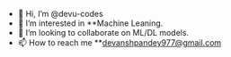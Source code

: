 - 👋 Hi, I’m @devu-codes
- 👀 I’m interested in **Machine Leaning. 
- 💞️ I’m looking to collaborate on ML/DL models. 
- 📫 How to reach me **devanshpandey977@gmail.com 

<!---
devu-codes/devu-codes is a ✨ special ✨ repository because its `README.md` (this file) appears on your GitHub profile.
You can click the Preview link to take a look at your changes.
--->
